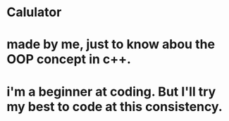 # Calulator
# made by me, just to know abou the OOP concept in c++.
# i'm a beginner at coding. But I'll try my best to code at this consistency.
